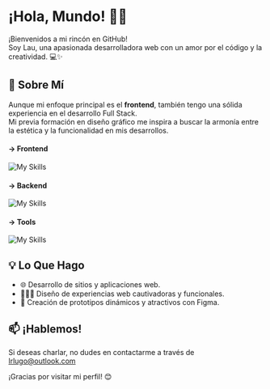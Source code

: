 # ¡Hola, Mundo! 🖖🏽

¡Bienvenidos a mi rincón en GitHub!<br>
Soy Lau, una apasionada desarrolladora web con un amor por el código y la creatividad. 💻✨

## 🚀 Sobre Mí

Aunque mi enfoque principal es el **frontend**, también tengo una sólida experiencia en el desarrollo Full Stack.<br>
Mi previa formación en diseño gráfico me inspira a buscar la armonía entre la estética y la funcionalidad en mis desarrollos.

#### → Frontend
![My Skills](https://skillicons.dev/icons?i=html,css,sass,js,react,vite,tailwind,emotion,astro)
#### → Backend
![My Skills](https://skillicons.dev/icons?i=ruby,rails,postgres)
#### → Tools
![My Skills](https://skillicons.dev/icons?i=figma,ai,git,github,netlify)


## 💡 Lo Que Hago

-   🌐 Desarrollo de sitios y aplicaciones web.
-   👩🏻‍💻 Diseño de experiencias web cautivadoras y funcionales.
-   🎉 Creación de prototipos dinámicos y atractivos con Figma.

## 📫 ¡Hablemos!

Si deseas charlar, no dudes en contactarme a través de [lrlugo@outlook.com](mailto:lrlugo@outlook.com)

¡Gracias por visitar mi perfil! 😊
